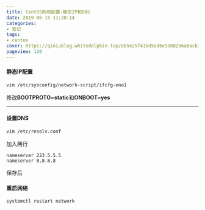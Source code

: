 ```yaml
---
title: CentOS网络配置-静态IP和DNS
date: 2019-06-15 11:28:14
categories:
- 笔记
tags:
- centos
cover: https://qiniublog.whitedolphin.top/eb5e25f41bd5ad6e33882b6a8acb39dbb7fd3c86.jpg
pageview: 120
---
```


#### 静态IP配置
```bash
vim /etc/sysconfig/network-script/ifcfg-eno1
```
修改**BOOTPROTO=static**和**ONBOOT=yes**
***
#### 设置DNS
```bash
vim /etc/resolv.conf
```
加入两行
```
nameserver 223.5.5.5
nameserver 8.8.8.8
```
保存后
#### 重启网络
```bash
systemctl restart network
```
